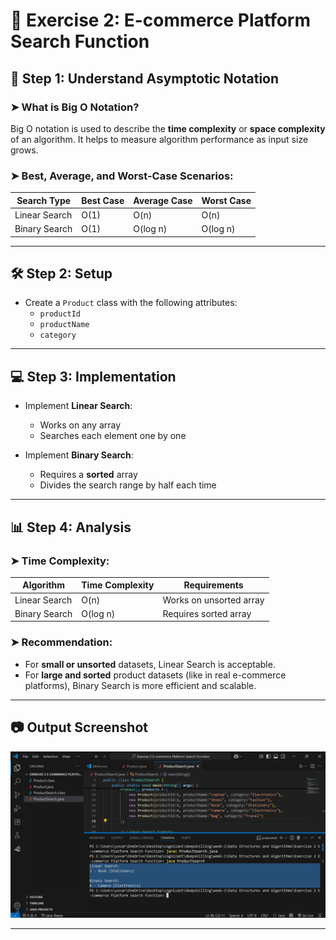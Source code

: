 # 🚀 Exercise 2: E-commerce Platform Search Function


## 🧠 Step 1: Understand Asymptotic Notation

### ➤ What is Big O Notation?

Big O notation is used to describe the **time complexity** or **space complexity** of an algorithm. It helps to measure algorithm performance as input size grows.

### ➤ Best, Average, and Worst-Case Scenarios:

| Search Type      | Best Case | Average Case | Worst Case |
|------------------|-----------|--------------|------------|
| Linear Search    | O(1)      | O(n)         | O(n)       |
| Binary Search    | O(1)      | O(log n)     | O(log n)   |

---

## 🛠️ Step 2: Setup

- Create a `Product` class with the following attributes:
  - `productId`
  - `productName`
  - `category`

---

## 💻 Step 3: Implementation

- Implement **Linear Search**:
  - Works on any array
  - Searches each element one by one

- Implement **Binary Search**:
  - Requires a **sorted** array
  - Divides the search range by half each time

---

## 📊 Step 4: Analysis

### ➤ Time Complexity:

| Algorithm      | Time Complexity | Requirements             |
|----------------|------------------|---------------------------|
| Linear Search  | O(n)             | Works on unsorted array  |
| Binary Search  | O(log n)         | Requires sorted array    |

### ➤ Recommendation:

- For **small or unsorted** datasets, Linear Search is acceptable.
- For **large and sorted** product datasets (like in real e-commerce platforms), Binary Search is more efficient and scalable.

---

## 📷 Output Screenshot


![Program Output](ex2-output.png)

---



